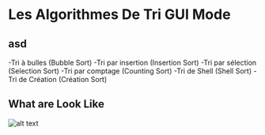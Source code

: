 # Les Algorithmes De Tri GUI Mode
## asd
 -Tri à bulles (Bubble Sort)
 -Tri par insertion (Insertion Sort)
 -Tri par sélection (Selection Sort)
 -Tri par comptage (Counting Sort)
 -Tri de Shell (Shell Sort)
 -Tri de Création (Création Sort)

## What are Look Like
![alt text](https://imgtr.ee/images/2023/10/14/e8384183fe6860ff875b41d4c50e390f.png)
